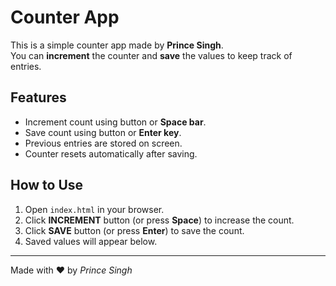 # Counter App

This is a simple counter app made by **Prince Singh**.  
You can **increment** the counter and **save** the values to keep track of entries.

## Features
- Increment count using button or **Space bar**.
- Save count using button or **Enter key**.
- Previous entries are stored on screen.
- Counter resets automatically after saving.

## How to Use
1. Open `index.html` in your browser.
2. Click **INCREMENT** button (or press **Space**) to increase the count.
3. Click **SAVE** button (or press **Enter**) to save the count.
4. Saved values will appear below.

---

Made with ❤️ by *Prince Singh*